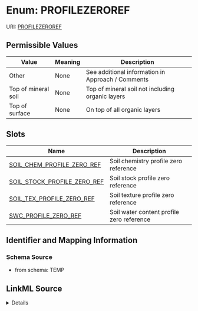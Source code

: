 # Enum: PROFILEZEROREF



URI: [PROFILEZEROREF](PROFILEZEROREF)

## Permissible Values

| Value | Meaning | Description |
| --- | --- | --- |
| Other | None | See additional information in Approach / Comments |
| Top of mineral soil | None | Top of mineral soil not including organic layers |
| Top of surface | None | On top of all organic layers |




## Slots

| Name | Description |
| ---  | --- |
| [SOIL_CHEM_PROFILE_ZERO_REF](SOIL_CHEM_PROFILE_ZERO_REF.md) | Soil chemistry profile zero reference |
| [SOIL_STOCK_PROFILE_ZERO_REF](SOIL_STOCK_PROFILE_ZERO_REF.md) | Soil stock profile zero reference |
| [SOIL_TEX_PROFILE_ZERO_REF](SOIL_TEX_PROFILE_ZERO_REF.md) | Soil texture profile zero reference |
| [SWC_PROFILE_ZERO_REF](SWC_PROFILE_ZERO_REF.md) | Soil water content profile zero reference |






## Identifier and Mapping Information







### Schema Source


* from schema: TEMP




## LinkML Source

<details>
```yaml
name: PROFILE_ZERO_REF
from_schema: TEMP
rank: 1000
permissible_values:
  Other:
    text: Other
    description: See additional information in Approach / Comments
  Top of mineral soil:
    text: Top of mineral soil
    description: Top of mineral soil not including organic layers
  Top of surface:
    text: Top of surface
    description: On top of all organic layers

```
</details>
